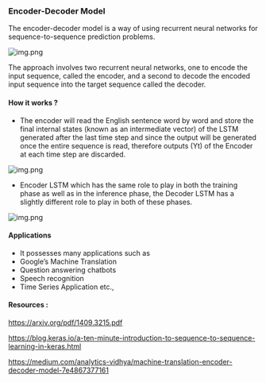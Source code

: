 
### Encoder-Decoder Model

The encoder-decoder model is a way of using recurrent neural networks for sequence-to-sequence prediction problems.

![img.png](https://qph.fs.quoracdn.net/main-qimg-33f11b2a8d131e294caee052cc0e7e42)

The approach involves two recurrent neural networks, one to encode the input sequence, called the encoder, and a second to decode the encoded input sequence into the target sequence called the decoder.

#### How it works ?

* The encoder will read the English sentence word by word and store the final internal states (known as an intermediate vector) of the LSTM generated after the last time step and since the output will be generated once the entire sequence is read, therefore outputs (Yt) of the Encoder at each time step are discarded.

![img.png](https://miro.medium.com/max/1250/1*J-pyxBbWWT3gDJp74o_kUw.png)

*  Encoder LSTM which has the same role to play in both the training phase as well as in the inference phase, the Decoder LSTM has a slightly different role to play in both of these phases.

![img.png](https://miro.medium.com/max/1250/1*mBnKJGJWAbj45ZGW_w3Q0g.png)




#### Applications
* It possesses many applications such as
* Google’s Machine Translation
* Question answering chatbots
* Speech recognition
* Time Series Application etc.,

#### Resources :

https://arxiv.org/pdf/1409.3215.pdf

https://blog.keras.io/a-ten-minute-introduction-to-sequence-to-sequence-learning-in-keras.html

https://medium.com/analytics-vidhya/machine-translation-encoder-decoder-model-7e4867377161
